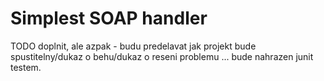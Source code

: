 # Simplest SOAP handler

TODO doplnit, ale azpak - budu predelavat jak projekt bude spustitelny/dukaz o behu/dukaz o reseni problemu ... bude nahrazen junit testem.
